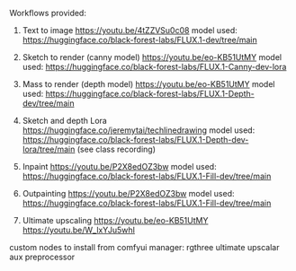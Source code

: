 Workflows provided:

1.	Text to image 
https://youtu.be/4tZZVSu0c08
model used: https://huggingface.co/black-forest-labs/FLUX.1-dev/tree/main

2.	Sketch to render (canny model)
 https://youtu.be/eo-KB51UtMY
model used: https://huggingface.co/black-forest-labs/FLUX.1-Canny-dev-lora

3.	Mass to render (depth model) 
https://youtu.be/eo-KB51UtMY
model used: https://huggingface.co/black-forest-labs/FLUX.1-Depth-dev/tree/main
4.	Sketch and depth Lora  
https://huggingface.co/jeremytai/techlinedrawing
model used: https://huggingface.co/black-forest-labs/FLUX.1-Depth-dev-lora/tree/main
(see class recording)

5.	Inpaint 
https://youtu.be/P2X8edOZ3bw
model used: https://huggingface.co/black-forest-labs/FLUX.1-Fill-dev/tree/main

6.	Outpainting 
https://youtu.be/P2X8edOZ3bw
model used: https://huggingface.co/black-forest-labs/FLUX.1-Fill-dev/tree/main

7.	Ultimate upscaling
https://youtu.be/eo-KB51UtMY
https://youtu.be/W_lxYJu5whI

custom nodes to install from comfyui manager:
rgthree
ultimate upscalar
aux preprocessor
